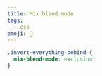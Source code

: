 ```yaml
---
title: Mix blend mode
tags:
  - css
emoji: 🥣
---
```


```css
.invert-everything-behind {
  mix-blend-mode: exclusion;
}
```
